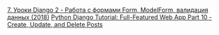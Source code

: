 [7. Уроки Django 2 - Работа с формами Form, ModelForm, валидация данных (2018)](https://youtu.be/oNhNzH8FCIM?t=2)
[Python Django Tutorial: Full-Featured Web App Part 10 - Create, Update, and Delete Posts](https://www.youtube.com/watch?v=-s7e_Fy6NRU&index=10&list=PL-osiE80TeTtoQCKZ03TU5fNfx2UY6U4p)